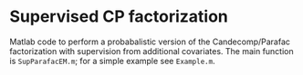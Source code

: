 # Supervised CP factorization

Matlab code to perform a probabalistic version of the Candecomp/Parafac factorization with supervision from additional covariates.  The main function is `SupParafacEM.m`; for a simple example see `Example.m`.

